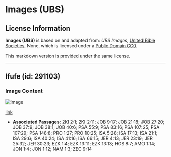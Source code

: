 # Images (UBS)

## License Information

**Images (UBS)** is based on and adapted from: _UBS Images_, [United Bible Societies](https://unitedbiblesocieties.org/), None, which is licensed under a [Public Domain CC0](https://creativecommons.org/public-domain/cc0/).

This markdown version is provided under the same license.



--------------------------------

## Ifufe (id: 291103)

### Image Content

![Image](https://cdn.aquifer.bible/aquifer-content/resources/Media/WEB-0908_whirlwind.jpg)

[link](https://cdn.aquifer.bible/aquifer-content/resources/Media/WEB-0908_whirlwind.jpg)

* **Associated Passages:** 2KI 2:1; 2KI 2:11; JOB 9:17; JOB 21:18; JOB 27:20; JOB 37:9; JOB 38:1; JOB 40:6; PSA 55:9; PSA 83:16; PSA 107:25; PSA 107:29; PSA 148:8; PRO 1:27; PRO 10:25; ISA 5:28; ISA 17:13; ISA 21:1; ISA 29:6; ISA 40:24; ISA 41:16; ISA 66:15; JER 4:13; JER 23:19; JER 25:32; JER 30:23; EZK 1:4; EZK 13:11; EZK 13:13; HOS 8:7; AMO 1:14; JON 1:4; JON 1:12; NAM 1:3; ZEC 9:14

